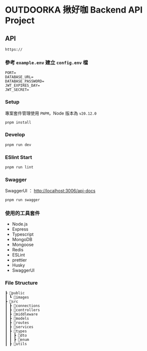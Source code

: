 # OUTDOORKA 揪好咖 Backend API Project

## API

```http
https://
```

### 參考 `example.env` 建立 `config.env` 檔

```text
PORT=
DATABASE_URL=
DATABASE_PASSWORD=
JWT_EXPIRES_DAY=
JWT_SECRET=
```

### Setup

專案套件管理使用 `PNPM`，Node 版本為 `v20.12.0`

```bash
pnpm install
```

### Develop

```bash
pnpm run dev
```

### ESlint Start

```bash
pnpm run lint
```

### Swagger

SwaggerUI ： <http://localhost:3006/api-docs>

```bash
pnpm run swagger
```

### 使用的工具套件

- Node.js
- Express
- Typescript
- MongoDB
- Mongoose
- Redis
- ESLint
- prettier
- Husky
- SwaggerUI

### File Structure

```text
┣ 📂public
┃ ┗ 📂images
┣ 📂src
┃ ┣ 📂connections
┃ ┣ 📂controllers
┃ ┣ 📂middleware
┃ ┣ 📂models
┃ ┣ 📂routes
┃ ┣ 📂services
┃ ┣ 📂types
┃ ┃ ┣ 📂dto
┃ ┃ ┣ 📂enum
┃ ┣ 📂utils
```
